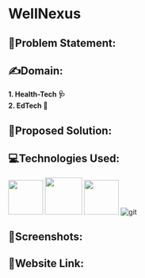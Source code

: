 # WellNexus 
## 	:memo:Problem Statement:

## :writing_hand:Domain:
**1. Health-Tech 	:stethoscope:
<br />
2. EdTech :school:**

## :seedling:Proposed Solution:

## :computer:Technologies Used:
<img src ="https://user-images.githubusercontent.com/82845528/221410588-0a10f09c-ad47-45b8-a20d-bb44ffda330f.png" width = 70>   <img src ="https://user-images.githubusercontent.com/82845528/221410593-62b99a6d-024b-4a63-9244-c272cb7c4540.png" width = 75>   <img src ="https://user-images.githubusercontent.com/82845528/221410596-9cf4e3f7-a6ca-45e4-81d3-95c668721d79.png" width = 70>   ![git](https://user-images.githubusercontent.com/113718177/221410549-1337aad8-9980-474b-8853-77b006a654a5.svg)

## :paperclip:Screenshots: 

## :link:Website Link:


